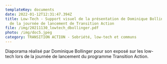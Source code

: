```yaml
---
templateKey: documents
date: 2022-01-12T12:31:47.394Z
title: Low-Tech - Support visuel de la présentation de Dominique Bollinger lors
  de la journée de lancement de Transition Action
file: /img/20211130_lowtech_dbollinger.pdf
photo: /img/doc5.jpeg
category: TRANSITION ACTION - Sobriété, low-tech et communs
---
```

Diaporama réalisé par Dominique Bollinger pour son exposé sur les low-tech lors de la journée de lancement du programme Transition Action.